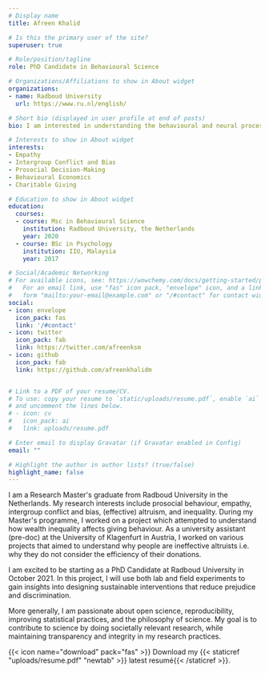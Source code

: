 ```yaml
---
# Display name
title: Afreen Khalid

# Is this the primary user of the site?
superuser: true

# Role/position/tagline
role: PhD Candidate in Behavioural Science

# Organizations/Affiliations to show in About widget
organizations:
- name: Radboud University
  url: https://www.ru.nl/english/

# Short bio (displayed in user profile at end of posts)
bio: I am interested in understanding the behavioural and neural processing underlying empathy, intergroup conflict, bias and prosocial behaviour

# Interests to show in About widget
interests:
- Empathy
- Intergroup Conflict and Bias
- Prosocial Decision-Making
- Behavioural Economics
- Charitable Giving

# Education to show in About widget
education:
  courses:
  - course: Msc in Behavioural Science
    institution: Radboud University, the Netherlands
    year: 2020
  - course: BSc in Psychology
    institution: IIU, Malaysia
    year: 2017

# Social/Academic Networking
# For available icons, see: https://wowchemy.com/docs/getting-started/page-builder/#icons
#   For an email link, use "fas" icon pack, "envelope" icon, and a link in the
#   form "mailto:your-email@example.com" or "/#contact" for contact widget.
social:
- icon: envelope
  icon_pack: fas
  link: '/#contact'
- icon: twitter
  icon_pack: fab
  link: https://twitter.com/afreenksm
- icon: github
  icon_pack: fab
  link: https://github.com/afreenkhalidm


# Link to a PDF of your resume/CV.
# To use: copy your resume to `static/uploads/resume.pdf`, enable `ai` icons in `params.toml`, 
# and uncomment the lines below.
# - icon: cv
#   icon_pack: ai
#   link: uploads/resume.pdf

# Enter email to display Gravatar (if Gravatar enabled in Config)
email: ""

# Highlight the author in author lists? (true/false)
highlight_name: false
---
```


I am a Research Master's graduate from Radboud University in the Netherlands. My research interests include prosocial behaviour, empathy, intergroup conflict and bias, (effective) altruism, and inequality. During my Master's programme, I worked on a project which attempted to understand how wealth inequality affects giving behaviour. As a university assistant (pre-doc) at the University of Klagenfurt in Austria, I worked on various projects that aimed to understand why people are ineffective altruists i.e. why they do not consider the efficiency of their donations. 

I am excited to be starting as a PhD Candidate at Radboud University in October 2021. In this project, I will use both lab and field experiments to gain insights into designing sustainable interventions that reduce prejudice and discrimination. 

More generally, I am passionate about open science, reproducibility, improving statistical practices, and the philosophy of science. My goal is to contribute to science by doing societally relevant research, while maintaining transparency and integrity in my research practices. 

{{< icon name="download" pack="fas" >}} Download my {{< staticref "uploads/resume.pdf" "newtab" >}} latest resumé{{< /staticref >}}.
